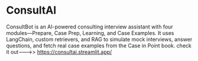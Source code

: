# ConsultAI
ConsultBot is an AI-powered consulting interview assistant with four modules—Prepare, Case Prep, Learning, and Case Examples. It uses LangChain, custom retrievers, and RAG to simulate mock interviews, answer questions, and fetch real case examples from the Case in Point book.
check it out--->> https://consultai.streamlit.app/

